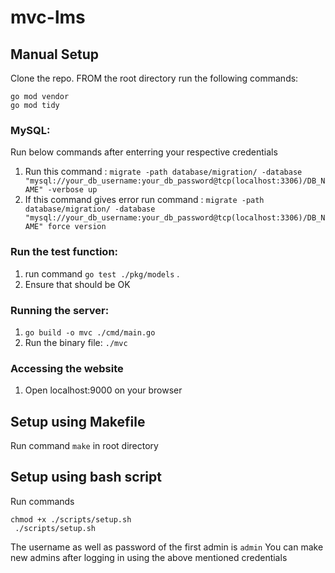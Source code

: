 # mvc-lms

## Manual Setup
Clone the repo. FROM the root directory run the following commands:
```
go mod vendor
go mod tidy
```
### MySQL:
Run below commands after enterring your respective credentials
1. Run this command : `migrate -path database/migration/ -database "mysql://your_db_username:your_db_password@tcp(localhost:3306)/DB_NAME" -verbose up`
2. If this command gives error run command : `migrate -path database/migration/ -database "mysql://your_db_username:your_db_password@tcp(localhost:3306)/DB_NAME" force version`


### Run the test function:
1. run command `go test ./pkg/models` .
2. Ensure that should be OK 

### Running the server:
1. `go build -o mvc ./cmd/main.go`
2.  Run the binary file: `./mvc`

### Accessing the website
1. Open localhost:9000 on your browser

## Setup using Makefile
Run command `make` in root directory 

## Setup using bash script 
Run commands 
```
chmod +x ./scripts/setup.sh
 ./scripts/setup.sh
```

The username as well as password of the first admin is `admin` 
You can make new admins after logging in using the above mentioned credentials